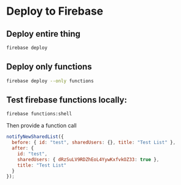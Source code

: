 # Deploy to Firebase

## Deploy entire thing

```bash
firebase deploy
```

## Deploy only functions

```bash
firebase deploy --only functions
```

## Test firebase functions locally:

```bash
firebase functions:shell
```

Then provide a function call

```javascript
notifyNewSharedList({
  before: { id: "test", sharedUsers: {}, title: "Test List" },
  after: {
    id: "test",
    sharedUsers: { dRzSuLV9RDZhEoL4YywKxfvkOZ33: true },
    title: "Test List"
  }
});
```
